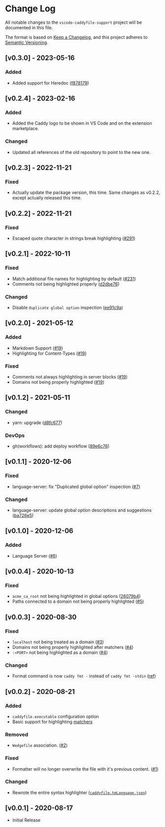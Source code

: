 # Change Log

All notable changes to the `vscode-caddyfile-support` project will be documented in this file.

The format is based on [Keep a Changelog](https://keepachangelog.com/en/1.0.0/), and this project adheres to [Semantic Versioning](https://semver.org/spec/v2.0.0.html).

## [v0.3.0] - 2023-05-16

### Added

- Added support for Heredoc ([f878179](https://github.com/caddyserver/vscode-caddyfile/commit/f878179ebfac5a2c2765a8efa47dae2cc6e46f50))

## [v0.2.4] - 2023-02-16

### Added

- Added the Caddy logo to be shown in VS Code and on the extension marketplace.

### Changed

- Updated all references of the old repository to point to the new one.

## [v0.2.3] - 2022-11-21

### Fixed

- Actually update the package version, this time.  Same changes as v0.2.2, except actually released this time.

## [v0.2.2] - 2022-11-21

### Fixed

- Escaped quote character in strings break highlighting ([#291](https://github.com/caddyserver/vscode-caddyfile/issues/291))

## [v0.2.1] - 2022-10-11

### Fixed

- Match additional file names for highlighting by default ([#231](https://github.com/caddyserver/vscode-caddyfile/issues/231))
- Comments not being highlighted properly ([d2dbe76](https://github.com/caddyserver/vscode-caddyfile/commit/d2dbe7637142124f3f3f865ee562cf8467c516ca))

### Changed

- Disable `duplicate global option` inspection ([ee91c9a](https://github.com/caddyserver/vscode-caddyfile/commit/ee91c9af970d6fea298cfd4bcf877413656f1714))

## [v0.2.0] - 2021-05-12

### Added

- Markdown Support ([#19](https://github.com/caddyserver/vscode-caddyfile/issues/19))
- Highlighting for Content-Types ([#19](https://github.com/caddyserver/vscode-caddyfile/issues/19))

### Fixed

- Comments not always highlighting in server blocks ([#19](https://github.com/caddyserver/vscode-caddyfile/issues/19))
- Domains not being properly highlighted ([#19](https://github.com/caddyserver/vscode-caddyfile/issues/19))

## [v0.1.2] - 2021-05-11

### Changed

- yarn: upgrade ([d8fc677](https://github.com/caddyserver/vscode-caddyfile/commit/d8fc67706a938c53738a9de666ca31b6544f1dd9))

### DevOps

- gh(workflows): add deploy workflow ([89e6c76](https://github.com/caddyserver/vscode-caddyfile/commit/89e6c7654525e81982a4f2ac9b4608b5585b327c))

## [v0.1.1] - 2020-12-06

### Fixed

- language-server: fix "Duplicated global option" inspection ([#7](https://github.com/caddyserver/vscode-caddyfile/issues/7))

### Changed

- language-server: update global option descriptions and suggestions ([ba726e5](https://github.com/caddyserver/vscode-caddyfile/commit/ba726e5324cae28e1ba4ceafa96bdfe1976423ce))

## [v0.1.0] - 2020-12-06

### Added

- Language Server ([#6](https://github.com/caddyserver/vscode-caddyfile/pull/6))

## [v0.0.4] - 2020-10-13

### Fixed

- `acme_ca_root` not being highlighted in global options ([26079b4](https://github.com/caddyserver/vscode-caddyfile/commit/26079b4753a640db2289f5f8f5ae2ad68a677fc4))
- Paths connected to a domain not being properly highlighted ([#5](https://github.com/caddyserver/vscode-caddyfile/issues/5))

## [v0.0.3] - 2020-08-30

### Fixed

- `localhost` not being treated as a domain ([#3](https://github.com/caddyserver/vscode-caddyfile/issues/3#issuecomment-678527482))
- Domains not being properly highlighted after matchers ([#4](https://github.com/caddyserver/vscode-caddyfile/issues/4))
- `:<PORT>` not being highlighted as a domain ([#4](https://github.com/caddyserver/vscode-caddyfile/issues/4))

### Changed

- Format command is now `caddy fmt -` instead of `caddy fmt -stdin` ([ref](https://github.com/caddyserver/caddy/pull/3680#discussion_r475123239))

## [v0.0.2] - 2020-08-21

### Added

- `caddyfile.executable` configuration option
- Basic support for highlighting [matchers](https://caddyserver.com/docs/caddyfile/concepts#matchers)

### Removed

- `Wedgefile` association. ([#2](https://github.com/caddyserver/vscode-caddyfile/pull/2))

### Fixed

- Formatter will no longer overwrite the file with it's previous content. ([#1](https://github.com/caddyserver/vscode-caddyfile/issues/1))

### Changed

- Rewrote the entire syntax highlighter ([`caddyfile.tmLanguage.json`](https://github.com/caddyserver/vscode-caddyfile/blob/master/syntaxes/caddyfile.tmLanguage.json))

## [v0.0.1] - 2020-08-17

- Initial Release
